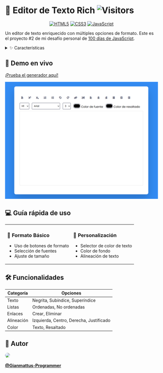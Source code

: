 # 📝 Editor de Texto Rich ![Visitors](https://img.shields.io/badge/dynamic/json?color=informational&label=Visitantes&query=value&url=https://api.countapi.xyz/hit/Gianmattus-Programmer/rich-editor)

<div align="center">

[![HTML5](https://img.shields.io/badge/HTML5-E34F26?style=for-the-badge&logo=html5&logoColor=white)](https://developer.mozilla.org/es/docs/Web/HTML)
[![CSS3](https://img.shields.io/badge/CSS3-1572B6?style=for-the-badge&logo=css3&logoColor=white)](https://developer.mozilla.org/es/docs/Web/CSS)
[![JavaScript](https://img.shields.io/badge/JavaScript-F7DF1E?style=for-the-badge&logo=javascript&logoColor=black)](https://developer.mozilla.org/es/docs/Web/JavaScript)

</div>

Un editor de texto enriquecido con múltiples opciones de formato. Este es el proyecto #2 de mi desafío personal de [100 días de JavaScript](https://github.com/gianmattus-programmer/100-DIAS-DE-JS).

<details>
<summary>✨ Características</summary>

- 📝 Formato de texto (negrita, subíndice, superíndice)
- 📋 Listas ordenadas y desordenadas
- ↩️ Deshacer/Rehacer cambios
- 🔗 Insertar/eliminar enlaces
- ⚡ Alineación de texto
- 🎨 Personalización de colores
- 📊 Diferentes tamaños y tipos de fuente
- 📱 Diseño responsivo

</details>

## 🚀 Demo en vivo

[¡Prueba el generador aquí!](https://rich-text-editor-gianmattus-programmers-projects.vercel.app) 

![Screenshot](screenshot.png)

## 💻 Guía rápida de uso

<table>
<tr>
<td>

### 📝 Formato Básico
- Uso de botones de formato
- Selección de fuentes
- Ajuste de tamaño

</td>
<td>

### 🎨 Personalización
- Selector de color de texto
- Color de fondo
- Alineación de texto

</td>
</tr>
</table>

## 🛠️ Funcionalidades

| Categoría | Opciones |
|-----------|----------|
| Texto | Negrita, Subíndice, Superíndice |
| Listas | Ordenadas, No ordenadas |
| Enlaces | Crear, Eliminar |
| Alineación | Izquierda, Centro, Derecha, Justificado |
| Color | Texto, Resaltado |

## 🌟 Autor

<img src="https://avatars.githubusercontent.com/Gianmattus-Programmer" width="100" style="border-radius: 50%;">

**[@Gianmattus-Programmer](https://github.com/Gianmattus-Programmer)**


